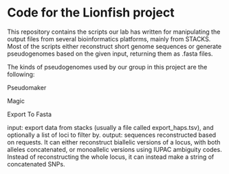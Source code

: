 Code for the Lionfish project 
========

This repository contains the scripts our lab has written for manipulating the output files from several bioinformatics platforms, mainly from STACKS. Most of the scripts either reconstruct short genome sequences or generate pseudogenomes based on the given input, returning them as .fasta files.

The kinds of pseudogenomes used by our group in this project are the following:
<ul>
</item Concatenations of the sequences for an individual's two alleles for a particular loci.>
</item Instead of concatenating the alleles, using IUPAC ambiguity codes in the SNP positions.>
</item For an individual, concatenating all of the SNPs for selected loci.>
</ul>

Pseudomaker



Magic




Export To Fasta

input:  export data from stacks (usually a file called export_haps.tsv), and optionally a list of loci to filter by.
output: sequences reconstructed based on requests. It can either reconstruct biallelic versions of a locus, with both alleles concatenated, or monoallelic versions using IUPAC ambiguity codes. Instead of reconstructing the whole locus, it can instead make a string of concatenated SNPs.
